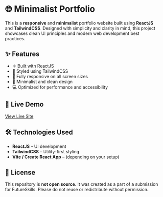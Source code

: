 # 🌐 Minimalist Portfolio

This is a **responsive** and **minimalist** portfolio website built using **ReactJS** and **TailwindCSS**. Designed with simplicity and clarity in mind, this project showcases clean UI principles and modern web development best practices.

## ✨ Features

- ⚛️ Built with ReactJS
- 💨 Styled using TailwindCSS
- 📱 Fully responsive on all screen sizes
- 🎨 Minimalist and clean design
- 💻 Optimized for performance and accessibility

## 🚀 Live Demo

[View Live Site](https://future-fs-01-flame.vercel.app/)

## 🛠️ Technologies Used

- **ReactJS** – UI development
- **TailwindCSS** – Utility-first styling
- **Vite / Create React App** – (depending on your setup)

## 📄 License
This repository is **not open source**. It was created as a part of a submission for FutureSkills. Please do not reuse or redistribute without permission.
